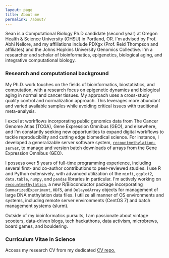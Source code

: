 ```yaml
---
layout: page
title: About me
permalink: /about/
---
```


Sean is a Computational Biology Ph.D candidate (second year) at Oregon Health & Science University (OHSU) in Portland, OR. I'm advised by Prof. Abhi Nellore, and my affiliations include PDXgx (Prof. Reid Thompson and affiliates) and the Johns Hopkins University Genomics Collective. I'm a researcher and scholar of bioinformatics, epigenetics, biological aging, and integrative computational biology.

### Research and computational background

My Ph.D. work touches on the fields of bioinformatics, biostatistics, and computation, with a research focus on epigenetic dynamics and biological aging in normal and cancer tissues. My approach uses a cross-study quality control and normalization approach. This leverages more abundant and varied available samples while avoiding critical issues with traditional meta-analysis. 

I excel at workflows incorporating public genomics data from The Cancer Genome Atlas (TCGA), Gene Expression Omnibus (GEO), and elsewhere, and I'm constantly seeking new opportunities to expand digital workflows to tackle reproducibility and cutting edge biomedical science. For instance, I developed a generalizable server software system, [`recountmethylation-server`](https://github.com/metamaden/recount-methylation-server), to manage and version batch downloads of arrays from the Gene Expression Omnibus (GEO). 

I possess over 5 years of full-time programming experience, including several first- and co-author contributions to peer-reviewed studies. I use R and Python extensively, with advanced utilization of the `minfi`, `ggplot2`, `data.table`, `numpy`, and `pandas` libraries in particular. I'm actively working on [`recountmethylation`](https://github.com/metamaden/recountmethylation), a new R/Bioconductor package incorporating `SummarizedExperiment`, `HDF5`, and `DelayedArray` objects for management of large DNA methylation data files. I utilize all manner of OS environments and systems, including remote server environments (CentOS 7) and batch management systems (slurm). 

Outside of my bioinformatics pursuits, I am passionate about vintage scooters, data-driven blogs, tech hackathons, data activism, microbrews, board games, and bouldering.

### Curriculum Vitae in Science
Access my research CV from my dedicated [CV repo.](https://github.com/metamaden/CV_repo)

